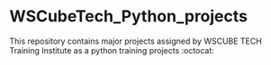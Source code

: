 # WSCubeTech_Python_projects
This repository contains major projects assigned by WSCUBE TECH Training Institute as a python training projects :octocat:
